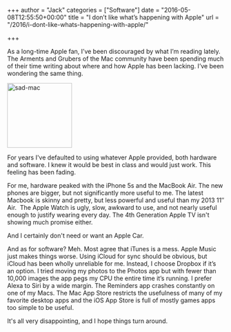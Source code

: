 +++
author = "Jack"
categories = ["Software"]
date = "2016-05-08T12:55:50+00:00"
title = "I don’t like what’s happening with Apple"
url = "/2016/i-dont-like-whats-happening-with-apple/"

+++

As a long-time Apple fan, I’ve been discouraged by what I’m reading lately. The Arments and Grubers of the Mac community have been spending much of their time writing about where and how Apple has been lacking. I’ve been wondering the same thing.

<img class="alignright size-full wp-image-5202" src="/img/2016/05/sad-mac.png" alt="sad-mac" width="150" height="150" />

For years I've defaulted to using whatever Apple provided, both hardware and software. I knew it would be best in class and would just work. This feeling has been fading.

For me, hardware peaked with the iPhone 5s and the MacBook Air. The new phones are bigger, but not significantly more useful to me. The latest Macbook is skinny and pretty, but less powerful and useful than my 2013 11&#8243; Air.  The Apple Watch is ugly, slow, awkward to use, and not nearly useful enough to justify wearing every day. The 4th Generation Apple TV isn't showing much promise either.

And I certainly don't need or want an Apple Car.

And as for software? Meh. Most agree that iTunes is a mess. Apple Music just makes things worse. Using iCloud for sync should be obvious, but iCloud has been wholly unreliable for me. Instead, I choose Dropbox if it’s an option. I tried moving my photos to the Photos app but with fewer than 10,000 images the app pegs my CPU the entire time it’s running. I prefer Alexa to Siri by a wide margin. The Reminders app crashes constantly on one of my Macs. The Mac App Store restricts the usefulness of many of my favorite desktop apps and the iOS App Store is full of mostly games apps too simple to be useful.

It's all very disappointing, and I hope things turn around.